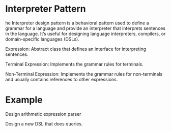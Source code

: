 # Interpreter Pattern

he Interpreter design pattern is a behavioral pattern used to define a grammar for a language and provide an interpreter that interprets sentences in the language. It’s useful for designing language interpreters, compilers,
or domain-specific languages (DSLs).

Expression: Abstract class that defines an interface for interpreting sentences.

Terminal Expression: Implements the grammar rules for terminals.

Non-Terminal Expression: Implements the grammar rules for non-terminals and usually contains references to other expressions.

# Example

Design arithmetic expression parser

Design a new DSL that does queries.



